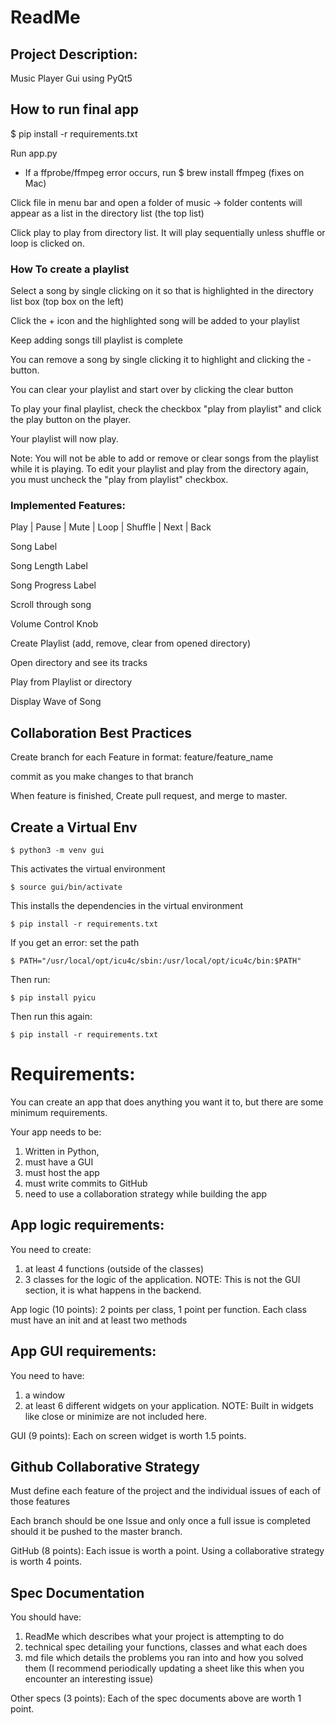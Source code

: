 # ReadMe
## Project Description: 
Music Player Gui using PyQt5

## How to run final app
$ pip install -r requirements.txt

Run app.py

* If a ffprobe/ffmpeg error occurs, run $ brew install ffmpeg (fixes on Mac)

Click file in menu bar and open a folder of music -> folder contents will appear as a list in the directory list (the top list)

Click play to play from directory list. It will play sequentially unless shuffle or loop is clicked on.

### How To create a playlist
Select a song by single clicking on it so that is highlighted in the directory list box (top box on the left)

Click the + icon and the highlighted song will be added to your playlist

Keep adding songs till playlist is complete

You can remove a song by single clicking it to highlight and clicking the - button.

You can clear your playlist and start over by clicking the clear button

To play your final playlist, check the checkbox "play from playlist" and click the play button on the player. 

Your playlist will now play. 

Note: You will not be able to add or remove or clear songs from the playlist while it is playing. To edit your playlist and play from the directory again, you must uncheck the "play from playlist" checkbox. 




### Implemented Features:
Play | Pause | Mute | Loop | Shuffle | Next | Back 

Song Label 

Song Length Label

Song Progress Label

Scroll through song 

Volume Control Knob

Create Playlist (add, remove, clear from opened directory)

Open directory and see its tracks

Play from Playlist or directory

Display Wave of Song 


## Collaboration Best Practices
Create branch for each Feature in format:
feature/feature_name

commit as you make changes to that branch 

When feature is finished, Create pull request, and merge to master.


## Create a Virtual Env
```
$ python3 -m venv gui
```

This activates the virtual environment

```
$ source gui/bin/activate
```
This installs the dependencies in the virtual environment

```
$ pip install -r requirements.txt
```

If you get an error: 
set the path

```
$ PATH="/usr/local/opt/icu4c/sbin:/usr/local/opt/icu4c/bin:$PATH"
```

Then run:

```
$ pip install pyicu

```

Then run this again:

```
$ pip install -r requirements.txt

```

# Requirements: 

You can create an app that does anything you want it to, but there are some minimum requirements. 

Your app needs to be:
   1. Written in Python, 
   2. must have a GUI
   3. must host the app 
   4. must write commits to GitHub
   5. need to use a collaboration strategy while building the app

## App logic requirements:
You need to create:
   1. at least 4 functions (outside of the classes) 
   2. 3 classes for the logic of the application. 
NOTE: This is not the GUI section, it is what happens in the backend. 

App logic (10 points): 2 points per class, 1 point per function. Each class must have an init and at least two methods

## App GUI requirements:

You need to have:
   1. a window  
   2. at least 6 different widgets on your application. 
NOTE: Built in widgets like close or minimize are not included here. 

GUI (9 points): Each on screen widget is worth 1.5 points.


## Github Collaborative Strategy

Must define each feature of the project and the individual issues of each of those features 

Each branch should be one Issue and only once a full issue is completed should it be pushed to the master branch. 

GitHub (8 points): Each issue is worth a point. Using a collaborative strategy is worth 4 points.


## Spec Documentation

You should have:
   1. ReadMe which describes what your project is attempting to do
   2. technical spec detailing your functions, classes and what each does
   3. md file which details the problems you ran into and how you solved them (I recommend periodically updating a sheet like this when you encounter an interesting issue)

Other specs (3 points): Each of the spec documents above are worth 1 point.